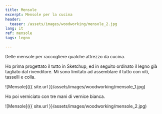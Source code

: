 ```yaml
---
title: Mensole
excerpt: Mensole per la cucina
header:
  teaser: /assets/images/woodworking/mensole_2.jpg
lang: it
ref: mensole
tags: legno

---
```


Delle mensole per raccogliere qualche attrezzo da cucina.

Ho prima progettato il tutto in Sketchup, ed in seguito ordinato il legno già tagliato dal rivenditore. Mi sono limitato ad assemblare il tutto con viti, tasselli e colla.

![Mensole]({{ site.url }}/assets/images/woodworking/mensole_1.jpg)

Ho poi verniciato con tre mani di vernice bianca.

![Mensole]({{ site.url }}/assets/images/woodworking/mensole_2.jpg)
